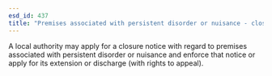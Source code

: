 ```yaml
---
esd_id: 437
title: "Premises associated with persistent disorder or nuisance - closure notice"
---
```


A local authority may apply for a closure notice with regard to premises associated with persistent disorder or nuisance and enforce that notice or apply for its extension or discharge (with rights to appeal).

